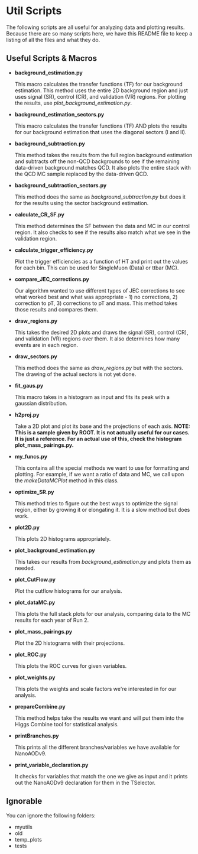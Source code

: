 # Util Scripts
The following scripts are all useful for analyzing data and plotting results. Because there are so many scripts here, we have this README file to keep a listing of all the files and what they do.

## Useful Scripts & Macros
- **background_estimation.py**

  This macro calculates the transfer functions (TF) for our background estimation. This method uses the entire 2D background region and just uses signal (SR), control (CR), and validation (VR) regions. For plotting the results, use *plot_background_estimation.py*.

- **background_estimation_sectors.py**

  This macro calculates the transfer functions (TF) AND plots the results for our background estimation that uses the diagonal sectors (I and II).

- **background_subtraction.py**

  This method takes the results from the full region background estimation and subtracts off the non-QCD backgrounds to see if the remaining data-driven background matches QCD. It also plots the entire stack with the QCD MC sample replaced by the data-driven QCD.

- **background_subtraction_sectors.py**

  This method does the same as *background_subtraction.py* but does it for the results using the sector background estimation.

- **calculate_CR_SF.py**

  This method determines the SF between the data and MC in our control region. It also checks to see if the results also match what we see in the validation region.

- **calculate_trigger_efficiency.py**

  Plot the trigger efficiencies as a function of HT and print out the values for each bin. This can be used for SingleMuon (Data) or ttbar (MC).

- **compare_JEC_corrections.py**

  Our algorithm wanted to use different types of JEC corrections to see what worked best and what was appropriate - 1) no corrections, 2) correction to pT, 3) corrections to pT and mass. This method takes those results and compares them.

- **draw_regions.py**

  This takes the desired 2D plots and draws the signal (SR), control (CR), and validation (VR) regions over them. It also determines how many events are in each region.

- **draw_sectors.py**

  This method does the same as *draw_regions.py* but with the sectors. The drawing of the actual sectors is not yet done.

- **fit_gaus.py**

  This macro takes in a histogram as input and fits its peak with a gaussian distribution.

- **h2proj.py**

  Take a 2D plot and plot its base and the projections of each axis. **NOTE: This is a sample given by ROOT. It is not actually useful for our cases. It is just a reference. For an actual use of this, check the histogram plot_mass_pairings.py.**

- **my_funcs.py**

  This contains all the special methods we want to use for formatting and plotting. For example, if we want a ratio of data and MC, we call upon the *makeDataMCPlot* method in this class.

- **optimize_SR.py**

  This method tries to figure out the best ways to optimize the signal region, either by growing it or elongating it. It is a slow method but does work.

- **plot2D.py**

  This plots 2D histograms appropriately.

- **plot_background_estimation.py**

  This takes our results from *background_estimation.py* and plots them as needed.

- **plot_CutFlow.py**

  Plot the cutflow histograms for our analysis.

- **plot_dataMC.py**

  This plots the full stack plots for our analysis, comparing data to the MC results for each year of Run 2.

- **plot_mass_pairings.py**

  Plot the 2D histograms with their projections. 

- **plot_ROC.py**

  This plots the ROC curves for given variables.

- **plot_weights.py**

  This plots the weights and scale factors we're interested in for our analysis.

- **prepareCombine.py**

  This method helps take the results we want and will put them into the Higgs Combine tool for statistical analysis.

- **printBranches.py**

  This prints all the different branches/variables we have available for NanoAODv9.

- **print_variable_declaration.py**

  It checks for variables that match the one we give as input and it prints out the NanoAODv9 declaration for them in the TSelector.

## Ignorable
You can ignore the following folders:
- myutils
- old
- temp_plots
- tests
